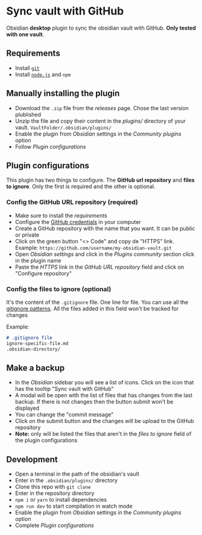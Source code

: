 # Sync vault with GitHub

Obsidian **desktop** plugin to sync the obsidian vault with GitHub. **Only tested with one vault**.

## Requirements

- Install [`git`](https://git-scm.com/book/en/v2/Getting-Started-Installing-Git)
- Install [`node.js`](https://nodejs.org/en/) and `npm`

## Manually installing the plugin

- Download the `.zip` file from the _releases_ page. Chose the last version plublished
- Unzip the file and copy their content in the _plugins/_ directory of your vault. `VaultFolder/.obsidian/plugins/`
- Enable the plugin from _Obsidian_ settings in the _Community plugins_ option
- Follow _Plugin configurations_

## Plugin configurations

This plugin has two things to configure. The **GitHub url repository** and **files to ignore**. Only the first is required and the other is optional.

### Config the GitHub URL repository (required)

- Make sure to install the _requirements_
- Configure the [GitHub credentials](https://docs.github.com/en/get-started/quickstart/set-up-git) in your computer
- Create a GitHub repository with the name that you want. It can be public or private
- Click on the green button "<> Code" and copy de "HTTPS" link. Example: `https://github.com/username/my-obsidian-vault.git`
- Open _Obsidian settings_ and click in the _Plugins community_ section click in the plugin name
- Paste the _HTTPS_ link in the _GitHub URL repository_ field and click on "Configure repository"

### Config the files to ignore (optional)

It's the content of the `.gitignore` file. One line for file. You can use all the [gitignore patterns](https://git-scm.com/docs/gitignore). All the files added in this field won't be tracked for changes

Example:

```markdown
# .gitignore file
ignore-specific-file.md
.obsidian-directory/
```

## Make a backup

- In the _Obsidian_ sidebar you will see a list of icons. Click on the icon that has the tooltip "Sync vault with GitHub"
- A modal will be open with the list of files that has changes from the last backup. If there is not changes then the button submit won't be displayed
- You can change the "commit message"
- Click on the submit button and the changes will be upload to the GitHub repository
- **Note:** only will be listed the files that aren't in the _files to ignore_ field of the plugin configurations

## Development

- Open a terminal in the path of the obsidian's vault
- Enter in the `.obsidian/plugins/` directory
- Clone this repo with `git clone`
- Enter in the repository directory
- `npm i` or `yarn` to install dependencies
- `npm run dev` to start compilation in watch mode
- Enable the plugin from _Obsidian_ settings in the _Community plugins_ option
- Complete _Plugin configurations_
